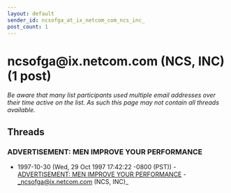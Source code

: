 ```yaml
---
layout: default
sender_id: ncsofga_at_ix_netcom_com_ncs_inc_
post_count: 1
---
```


# ncsofga<span>@</span>ix.netcom.com (NCS, INC) (1 post)

_Be aware that many list participants used multiple email addresses over their time active on the list. As such this page may not contain all threads available._

## Threads

### ADVERTISEMENT: MEN IMPROVE YOUR PERFORMANCE
+ 1997-10-30 (Wed, 29 Oct 1997 17:42:22 -0800 (PST)) - [ADVERTISEMENT: MEN IMPROVE YOUR PERFORMANCE](/archive/1997/10/ee36b410f172c55c74845ffcc47e6b7272554c2c5468044b60eb7aad2b44a136) - _ncsofga@ix.netcom.com (NCS, INC)_

